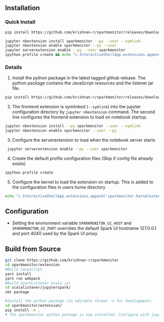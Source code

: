 ## Installation
### Quick Install 
```bash 
pip install https://github.com/krishnan-r/sparkmonitor/releases/download/v0.0.1/sparkmonitor.tar.gz #Use latest version as in github releases

jupyter nbextension install sparkmonitor --py --user --symlink 
jupyter nbextension enable sparkmonitor --py --user            
jupyter serverextension enable --py --user sparkmonitor
ipython profile create && echo "c.InteractiveShellApp.extensions.append('sparkmonitor')" >>  $(ipython profile locate default)/ipython_kernel_config.py
```
### Details

1. Install the python package in the latest tagged github release. The python package contains the JavaScript resources and the listener jar file.

```bash
pip install https://github.com/krishnan-r/sparkmonitor/releases/download/v0.0.5/sparkmonitor.tar.gz #Use latest version as in github releases
```

2. The frontend extension is symlinked (```--symlink```) into the jupyter configuration directory by `jupyter nbextension` command. The second line configures the frontend extension to load on notebook startup.

```bash
jupyter nbextension install --py sparkmonitor --user --symlink
jupyter nbextension enable sparkmonitor --user --py
```
3. Configure the serverextension to load when the notebook server starts

```bash
 jupyter serverextension enable --py --user sparkmonitor
```

4. Create the default profile configuration files (Skip if config file already exists)
```bash
ipython profile create
```
5. Configure the kernel to load the extension on startup. This is added to the configuration files in users home directory
```bash
echo "c.InteractiveShellApp.extensions.append('sparkmonitor.kernelextension')" >>  $(ipython profile locate default)/ipython_kernel_config.py
```
## Configuration
- Setting the environment variable `SPARKMONITOR_UI_HOST` and `SPARKMONITOR_UI_PORT` overrides the default Spark UI hostname 127.0.0.1 and port 4040 used by the Spark UI proxy 

## Build from Source
```bash
git clone https://github.com/krishnan-r/sparkmonitor
cd sparkmonitor/extension
#Build Javascript
yarn install
yarn run webpack
#Build SparkListener Scala jar
cd scalalistener/jupyterspark/
sbt package
```
```bash
#Install the python package (in editable format -e for development)
cd sparkmonitor/extension/
pip install -e .
# The sparkmonitor python package is now installed. Configure with jupyter as above.
```
